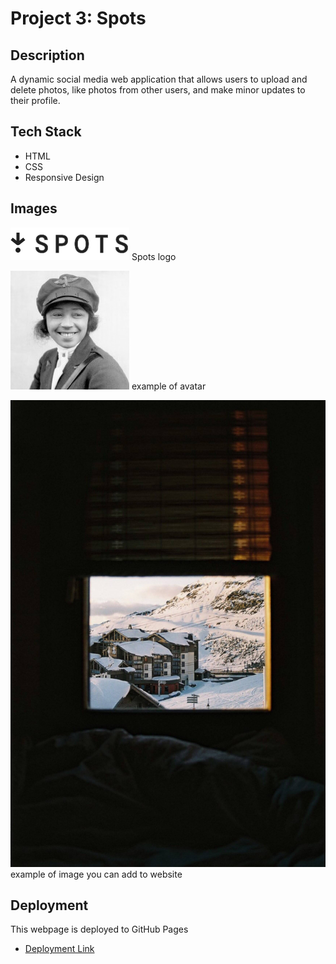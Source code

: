 # Project 3: Spots

## Description

A dynamic social media web application that allows users to upload and delete photos, like photos from other users, and make minor updates to their profile.

## Tech Stack

- HTML
- CSS
- Responsive Design

## Images

![Spots logo](./images/logo.svg) Spots logo

![Bessie Coleman](./images/avatar.jpg) example of avatar

![Val Thorens](./images/1-photo-by-moritz-feldmann-from-pexels.jpg) example of image you can add to website

## Deployment

This webpage is deployed to GitHub Pages

- [Deployment Link](https://elsherer.github.io/se_project_spots/)
